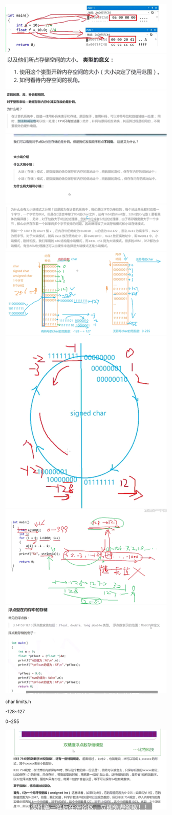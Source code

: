 ![alt text](image.png)
![alt text](image-2.png)
![alt text](image-1.png)
![alt text](image-3.png)
![alt text](image-4.png)
![alt text](image-5.png)
![alt text](image-6.png)
![alt text](image-7.png)
![alt text](image-8.png)

char limits.h

-128~127

0~255

![alt text](image-9.png)

